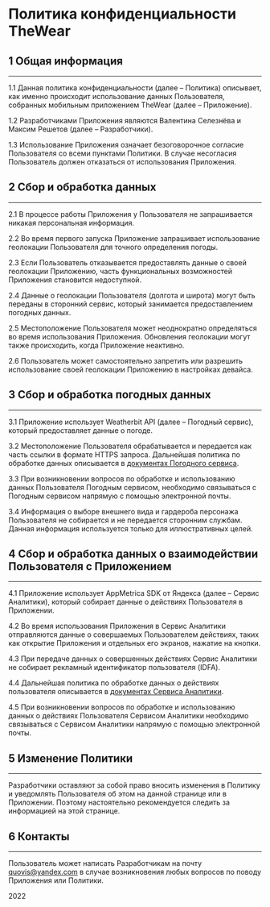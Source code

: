 # Политика конфиденциальности TheWear

## 1 Общая информация

---

1.1 Данная политика конфиденциальности (далее – Политика) описывает, как именно происходит использование данных Пользователя, собранных мобильным приложением TheWear (далее – Приложение).

1.2 Разработчиками Приложения являются Валентина Селезнёва и Максим Решетов (далее – Разработчики).

1.3 Использование Приложения означает безоговорочное согласие Пользователя со всеми пунктами Политики. В случае несогласия Пользователь должен отказаться от использования Приложения.

## 2 Сбор и обработка данных

---

2.1 В процессе работы Приложения у Пользователя не запрашивается никакая персональная информация.

2.2 Во время первого запуска Приложение запрашивает использование геолокации Пользователя для точного определения погоды.

2.3 Если Пользователь отказывается предоставлять данные о своей геолокации Приложению, часть функциональных возможностей Приложения становится недоступной.

2.4 Данные о геолокации Пользователя (долгота и широта) могут быть переданы в сторонний сервис, который занимается предоставлением погодных данных.

2.5 Местоположение Пользователя может неоднократно определяться во время использования Приложения. Обновления геолокации могут также происходить, когда Приложение неактивно.

2.6 Пользователь может самостоятельно запретить или разрешить использование своей геолокации Приложению в настройках девайса.

## 3 Сбор и обработка погодных данных

---

3.1 Приложение использует Weatherbit API (далее – Погодный сервис), который предоставляет данные о погоде.

3.2 Местоположение Пользователя обрабатывается и передается как часть ссылки в формате HTTPS запроса. Дальнейшая политика по обработке данных описывается в [документах Погодного сервиса](https://www.weatherbit.io/privacy).

3.3 При возникновении вопросов по обработке и использованию данных Пользователя Погодным сервисом, необходимо связываться с Погодным сервисом напрямую с помощью электронной почты.

3.4 Информация о выборе внешнего вида и гардероба персонажа Пользователя не собирается и не передается сторонним службам. Данная информация используется только для иллюстративных целей.

## 4 Сбор и обработка данных о взаимодействии Пользователя с Приложением

---

4.1 Приложение использует AppMetrica SDK от Яндекса (далее – Сервис Аналитики), который собирает данные о действиях Пользователя в Приложении.

4.2 Во время использования Приложения в Сервис Аналитики отправляются данные о совершаемых Пользователем действиях, таких как открытие Приложения и отдельных его экранов, нажатие на кнопки.

4.3 При передаче данных о cовершенных действиях Сервис Аналитики не собирает рекламный идентификатор пользователя (IDFA).

4.4 Дальнейшая политика по обработке данных о действиях пользователя описывается в [документах Сервиса Аналитики](https://yandex.ru/legal/metrica_termsofuse/).

4.5 При возникновении вопросов по обработке и использованию данных о действиях Пользователя Сервисом Аналитики необходимо связываться с Сервисом Аналитики напрямую с помощью электронной почты.

## 5 Изменение Политики

---

Разработчики оставляют за собой право вносить изменения в Политику и уведомлять Пользователя об этом на данной странице или в Приложении. Поэтому настоятельно рекомендуется следить за информацией на этой странице.

## 6 Контакты

---

Пользователь может написать Разработчикам на почту quovis@yandex.com в случае возникновения любых вопросов по поводу Приложения или Политики.

2022